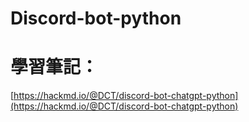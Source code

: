 # Discord-bot-python

# 學習筆記：
[https://hackmd.io/@DCT/discord-bot-chatgpt-python](https://hackmd.io/@DCT/discord-bot-chatgpt-python)
